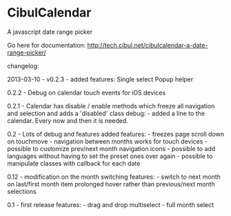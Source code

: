 CibulCalendar
=============

A javascript date range picker

Go here for documentation: http://tech.cibul.net/cibulcalendar-a-date-range-picker/

changelog:

2013-03-10 - v0.2.3 - added features:
  Single select
  Popup helper


0.2.2 - Debug on calendar touch events for iOS devices

0.2.1 - Calendar has disable / enable methods which freeze all navigation and selection and adds a 'disabled' class
  debug:
    - added a line to the calendar. Every now and then it is needed.

0.2 - Lots of debug and features added
  features:
    - freezes page scroll down on touchmove
    - navigation between months works for touch devices
    - possible to customize prev/next month navigation icons
    - possible to add languages without having to set the preset ones over again
    - possible to manipulate classes with callback for each date

0.12 - modification on the month switching
  features:
    - switch to next month on last/first month item prolonged hover rather than previous/next month selections

0.1 - first release
  features:
    - drag and drop multiselect
    - full month select
